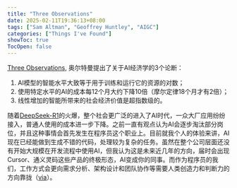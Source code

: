 ```yaml
---
title: "Three Observations"
date: 2025-02-11T19:36:13+08:00
tags: ["Sam Altman", "Geoffrey Huntley", "AIGC"]
categories: ["Things I've Found"]
showToc: true
TocOpen: false
---
```


[Three Observations](https://blog.samaltman.com/three-observations), 奥尔特曼提出了关于AI经济学的3个论断：
1. AI模型的智能水平大致等于用于训练和运行它的资源的对数；
2. 使用特定水平的AI的成本每12个月大约下降10倍（摩尔定律18个月才有2倍）；
3. 线性增加的智能所带来的社会经济价值是超指数级的。

随着[DeepSeek-R1](https://github.com/deepseek-ai/DeepSeek-R1)的火爆，整个社会更广泛的进入了AI时代，一众大厂应用纷纷接入，普通人使用的成本进一步下降。之前一直有观点认为AI会逐步淘汰部分岗位，并且这种事情会首先发生在程序员这个职业上。目前就我个人的体验来讲，AI现在已经能做到生成不错的代码，处理较为复杂的任务。虽然在整个公司层面还没有开始大规模在开发流程中使用AI，但我认为这是未来近几年的方向，届时会出现Cursor、通义灵码这些产品的终极形态，AI变成你的同事。而作为程序员的我们，工作方式会更向需求分析、架构设计和团队协作等需要人类创造力和判断力的方向靠拢（[via](https://ghuntley.com/dothings/)）。